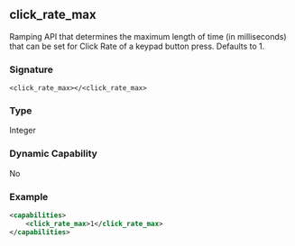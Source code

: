 ## click\_rate\_max

Ramping API that determines the maximum length of time (in milliseconds) that can be set for Click Rate of a keypad button press. Defaults to 1.

### Signature

`<click_rate_max></<click_rate_max>`


### Type

Integer


### Dynamic Capability

No


### Example

```xml
<capabilities>
    <click_rate_max>1</click_rate_max>
</capabilities>
```
